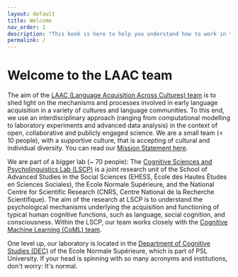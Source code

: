 ```yaml
---
layout: default
title: Welcome
nav_order: 1
description: "This book is here to help you understand how to work in the lab"
permalink: /
---
```


# Welcome to the LAAC team

The aim of the [LAAC (Language Acquisition Across Cultures) team](https://lscp.dec.ens.fr/fr/recherche/equipes-du-lscp/lacquisition-du-langage-travers-differentes-cultures) is to shed light on the mechanisms and processes involved in early language acquisition in a variety of cultures and language communities. To this end, we use an interdisciplinary approach (ranging from computational modelling to laboratory experiments and advanced data analysis) in the context of open, collaborative and publicly engaged science. We are a small team (< 10 people), with a supportive culture, that is accepting of cultural and individual diversity. You can read our [Mission Statement here](https://docs.google.com/document/d/1gGiq39FsMCwrgFCmi9AXGyVWCE2NafuS3kx4rJkWDng/edit).

We are part of a bigger lab (~ 70 people): The [Cognitive Sciences and Psycholinguistics Lab (LSCP)](https://lscp.dec.ens.fr/) is a joint research unit of the School of Advanced Studies in the Social Sciences (EHESS, École des Hautes Études en Sciences Sociales), the Ecole Normale Supérieure, and the National Centre for Scientific Research (CNRS, Centre National de la Recherche Scientifique). The aim of the research at LSCP is to understand the psychological mechanisms underlying the acquisition and functioning of typical human cognitive functions, such as language, social cognition, and consciousness. Within the LSCP, our team works closely with the [Cognitive Machine Learning (CoML) team](https://cognitive-ml.fr/).

One level up, our laboratory is located in the [Department of Cognitive Studies (DEC)](https://cognition.ens.fr/fr) of the Ecole Normale Supérieure, which is part of PSL University. If your head is spinning with so many acronyms and institutions, don't worry: It's normal.